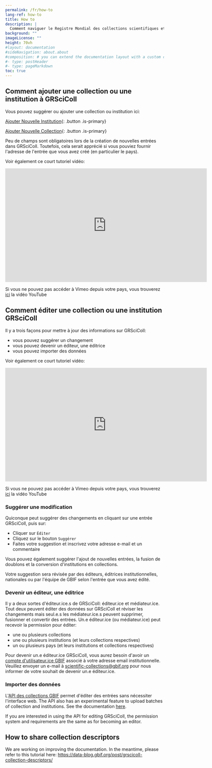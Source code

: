 ```yaml
---
permalink: /fr/how-to
lang-ref: how-to
title: How to
description: |
  Comment naviguer le Registre Mondial des collections scientifiques et mettre à jour son contenu
background: ""
imageLicense: ""
height: 70vh
#layout: documentation
#sideNavigation: about.about
#composition: # you can extend the documentation layout with a custom composition
#- type: postHeader
#- type: pageMarkdown
toc: true
---
```


## Comment ajouter une collection ou une institution à GRSciColl

Vous pouvez suggérer ou ajouter une collection ou institution ici:

[Ajouter Nouvelle Institution](https://registry.gbif.org/institution/create){: .button .is-primary}

[Ajouter Nouvelle Collection](https://registry.gbif.org/collection/create){: .button .is-primary}

Peu de champs sont obligatoires lors de la création de nouvelles entrées dans GRSciColl. Toutefois, cela serait apprécié si vous pouviez fournir l'adresse de l'entrée que vous avez créé (en particulier le pays).

Voir également ce court tutoriel vidéo:
<iframe title="vimeo-player" src="https://player.vimeo.com/video/649977782?h=fb1d926798" width="640" height="360" frameborder="0"    allowfullscreen></iframe>

Si vous ne pouvez pas accéder à Vimeo depuis votre pays, vous trouverez [ici](https://www.youtube.com/watch?v=R6ftJ61oOn4) la vidéo YouTube

## Comment éditer une collection ou une institution GRSciColl

Il y a trois façons pour mettre à jour des informations sur GRSciColl:
* vous pouvez suggérer un changement
* vous pouvez devenir un éditeur, une éditrice
* vous pouvez importer des données

Voir également ce court tutoriel vidéo:
<iframe title="vimeo-player" src="https://player.vimeo.com/video/649977825?h=a0068cfcd8" width="640" height="360" frameborder="0"    allowfullscreen></iframe>

Si vous ne pouvez pas accéder à Vimeo depuis votre pays, vous trouverez [ici](https://www.youtube.com/watch?v=R6ftJ61oOn4) la vidéo YouTube

### Suggérer une modification

Quiconque peut suggérer des changements en cliquant sur une entrée GRSciColl, puis sur:
* Cliquer sur `Éditer`
* Cliquez sur le bouton `Suggérer`
* Faites votre suggestion et inscrivez votre adresse e-mail et un commentaire

Vous pouvez également suggérer l'ajout de nouvelles entrées, la fusion de doublons et la conversion d'institutions en collections.

Votre suggestion sera révisée par des éditeurs, éditrices institutionnelles, nationales ou par l'équipe de GBIF selon l'entrée que vous avez édité.

### Devenir un éditeur, une éditrice

Il y a deux sortes d'éditeur.ice.s de GRSciColl: éditeur.ice et médiateur.ice. Tout deux peuvent éditer des données sur GRSciColl et réviser les changements mais seul.e.s les médiateur.ice.s peuvent supprimer, fusionner et convertir des entrées. Un.e éditeur.ice (ou médiateur.ice) peut recevoir la permission pour éditer:
* une ou plusieurs collections
* une ou plusieurs institutions (et leurs collections respectives)
* un ou plusieurs pays (et leurs institutions et collections respectives)

Pour devenir un.e éditeur.ice GRSciColl, vous aurez besoin d'avoir un [compte d'utilisateur.ice GBIF](https://www.gbif.org/user/profile) associé à votre adresse email institutionnelle. Veuillez envoyer un e-mail à scientific-collections@gbif.org pour nous informer de votre souhait de devenir un.e éditeur.ice.

### Importer des données

L'[API des collections GBIF](https://www.gbif.org/developer/registry#collections) permet d'éditer des entrées sans nécessiter l'interface web. The API also has an experimental feature to upload batches of collection and institutions. See the documentation [here](https://github.com/gbif/registry/blob/dev/docs/grscicoll_batches.md).

If you are interested in using the API for editing GRSciColl, the permission system and requirements are the same as for becoming an editor.

## How to share collection descriptors

We are working on improving the documentation. In the meantime, please refer to this tutorial here: https://data-blog.gbif.org/post/grscicoll-collection-descriptors/
